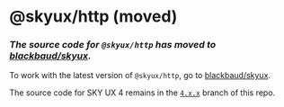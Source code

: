 # @skyux/http (moved)

### *The source code for `@skyux/http` has moved to [blackbaud/skyux](https://github.com/blackbaud/skyux).*

To work with the latest version of `@skyux/http`, go to [blackbaud/skyux](https://github.com/blackbaud/skyux).

The source code for SKY UX 4 remains in the [`4.x.x`](https://github.com/blackbaud/skyux-http/tree/4.x.x) branch of this repo.
